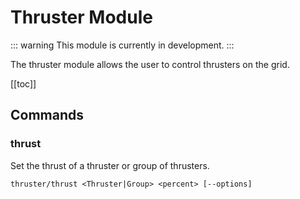 # Thruster Module
<!-- [< Modules](../Modules.md) -->

::: warning
This module is currently in development.
:::

The thruster module allows the user to control thrusters on the grid.

[[toc]]

## Commands

### thrust
Set the thrust of a thruster or group of thrusters.
```
thruster/thrust <Thruster|Group> <percent> [--options]
```